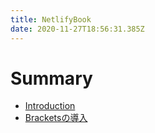 ```yaml
---
title: NetlifyBook
date: 2020-11-27T18:56:31.385Z
---
```


# Summary

- [Introduction](README.md)
- [Bracketsの導入](/brackets-setting)
